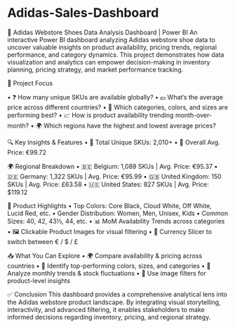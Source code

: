# Adidas-Sales-Dashboard
👟 Adidas Webstore Shoes Data Analysis Dashboard | Power BI
An interactive Power BI dashboard analyzing Adidas webstore shoe data to uncover valuable insights on product availability, pricing trends, regional performance, and category dynamics.
This project demonstrates how data visualization and analytics can empower decision-making in inventory planning, pricing strategy, and market performance tracking.

🧠 Project Focus

•	❓ How many unique SKUs are available globally?
•	💶 What’s the average price across different countries?
•	🎨 Which categories, colors, and sizes are performing best?
•	📈 How is product availability trending month-over-month?
•	🌍 Which regions have the highest and lowest average prices?

🔍 Key Insights & Features
•	🧾 Total Unique SKUs: 2,010+
•	💸 Overall Avg. Price: €99.72

🌍 Regional Breakdown
•	🇧🇪 Belgium: 1,089 SKUs | Avg. Price: €95.37
•	🇩🇪 Germany: 1,322 SKUs | Avg. Price: €95.99
•	🇬🇧 United Kingdom: 150 SKUs | Avg. Price: £63.58
•	🇺🇸 United States: 827 SKUs | Avg. Price: $119.12

🎨 Product Highlights
•	Top Colors: Core Black, Cloud White, Off White, Lucid Red, etc.
•	Gender Distribution: Women, Men, Unisex, Kids
•	Common Sizes: 40, 42, 43⅓, 44, etc.
•	📊 MoM Availability Trends across categories
•	🖼️ Clickable Product Images for visual filtering
•	💱 Currency Slicer to switch between € / $ / £

📥 What You Can Explore
•	🌍 Compare availability & pricing across countries
•	🎯 Identify top-performing colors, sizes, and categories
•	📅 Analyze monthly trends & stock fluctuations
•	📸 Use image filters for product-level insights

✅ Conclusion
This dashboard provides a comprehensive analytical lens into the Adidas webstore product landscape. By integrating visual storytelling, interactivity, and advanced filtering, it enables stakeholders to make informed decisions regarding inventory, pricing, and regional strategy.


